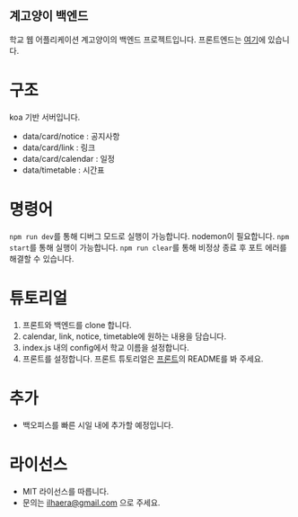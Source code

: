 계고양이 백엔드
-------
학교 웹 어플리케이션 계고양이의 백엔드 프로젝트입니다.
프론트엔드는 [여기](https://github.com/ilhaera/keicatFE)에 있습니다.

# 구조
koa 기반 서버입니다.
* data/card/notice : 공지사항
* data/card/link : 링크
* data/card/calendar : 일정
* data/timetable : 시간표

# 명령어
`npm run dev`를 통해 디버그 모드로 실행이 가능합니다. nodemon이 필요합니다.
`npm start`를 통해 실행이 가능합니다.
`npm run clear`를 통해 비정상 종료 후 포트 에러를 해결할 수 있습니다.

# 튜토리얼
1. 프론트와 백엔드를 clone 합니다.
2. calendar, link, notice, timetable에 원하는 내용을 담습니다.
3. index.js 내의 config에서 학교 이름을 설정합니다.
4. 프론트를 설정합니다. 프론트 튜토리얼은 [프론트](https://github.com/ilhaera/keicatBE)의 README를 봐 주세요.

# 추가
* 백오피스를 빠른 시일 내에 추가할 예정입니다.

# 라이선스
* MIT 라이선스를 따릅니다.
* 문의는 ilhaera@gmail.com 으로 주세요.